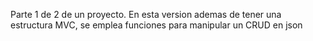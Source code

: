 Parte 1 de 2 de un proyecto. En esta version ademas de tener una estructura MVC, se emplea funciones para manipular un CRUD en json
